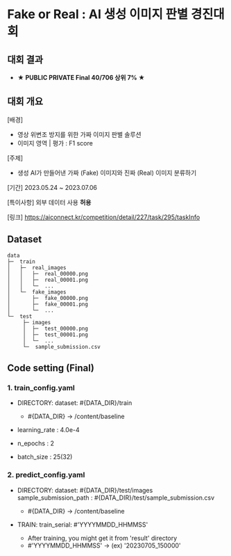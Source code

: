 # Fake or Real : AI 생성 이미지 판별 경진대회

## 대회 결과
* **★ PUBLIC PRIVATE Final 40/706 상위 7% ★**

## 대회 개요
[배경]
* 영상 위변조 방지를 위한 가짜 이미지 판별 솔루션
* 이미지 영역 | 평가 : F1 score

[주제]
* 생성 AI가 만들어낸 가짜 (Fake) 이미지와 진짜 (Real) 이미지 분류하기

[기간] 2023.05.24 ~ 2023.07.06

[특이사항] 외부 데이터 사용 __허용__

[링크] https://aiconnect.kr/competition/detail/227/task/295/taskInfo

## Dataset
```
data
├─  train
│   ├─  real_images
│   │   ├─  real_00000.png
│   │   ├─  real_00001.png
│   │   └─  ...
│   └─  fake_images
│       ├─  fake_00000.png
│       ├─  fake_00001.png
│       └─  ...
└─  test
     ├─ images
     │  ├─  test_00000.png
     │  ├─  test_00001.png
     │  └─  ...
     └─  sample_submission.csv
```

## Code setting (Final)

### 1. train_config.yaml

* DIRECTORY: 
  dataset: #{DATA_DIR}/train
  
  * #{DATA_DIR} → /content/baseline

* learning_rate : 4.0e-4
* n_epochs : 2
* batch_size : 25(32)


### 2. predict_config.yaml

* DIRECTORY:
  dataset: #{DATA_DIR}/test/images
  sample_submission_path : #{DATA_DIR}/test/sample_submission.csv
  
  * #{DATA_DIR} → /content/baseline

* TRAIN:
  train_serial: #'YYYYMMDD_HHMMSS'
  
  * After training, you might get it from 'result' directory
  * #'YYYYMMDD_HHMMSS' → (ex) '20230705_150000'
